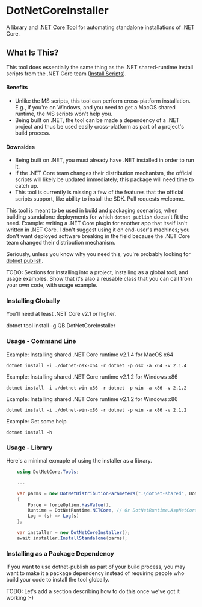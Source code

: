 ﻿# DotNetCoreInstaller

A library and [.NET Core Tool](https://github.com/natemcmaster/dotnet-tools) for automating
standalone installations of .NET Core.

## What Is This?

This tool does essentially the same thing as the .NET shared-runtime install scripts
from the .NET Core team ([Install Scripts](https://docs.microsoft.com/en-us/dotnet/core/tools/dotnet-install-script)).

#### Benefits

* Unlike the MS scripts, this tool can perform cross-platform installation.  E.g., if you're on Windows, and you need to get a MacOS shared runtime, the MS scripts won't help you.
* Being built on .NET, the tool can be made a dependency of a .NET project and thus be used easily cross-platform as part of a project's build process.

#### Downsides

* Being built on .NET, you must already have .NET installed in order to run it.
* If the .NET Core team changes their distribution mechanism, the official scripts will likely be updated immediately; this package will need time to catch up.
* This tool is currently is missing a few of the features that the official scripts support, like ability to install the SDK.  Pull requests welcome.

This tool is meant to be used in build and packaging scenarios, when building standalone
deployments for which `dotnet publish` doesn't fit the need.  Example: writing a .NET Core
plugin for another app that itself isn't written in .NET Core.  I don't suggest using it
on end-user's machines; you don't want deployed software breaking in the field because
the .NET Core team changed their distribution mechanism.

Seriously, unless you know why you need this, you're probably looking for
[dotnet publish](https://docs.microsoft.com/en-us/dotnet/core/tools/dotnet-publish).

TODO: Sections for installing into a project, installing as a global tool, and usage
examples.  Show that it's alao a reusable class that you can call from your own code, with usage example.

### Installing Globally

You'll need at least .NET Core v2.1 or higher.

dotnet tool install -g QB.DotNetCoreInstaller


### Usage - Command Line

Example: Installing shared .NET Core runtime v2.1.4 for MacOS x64
```
dotnet install -i ./dotnet-osx-x64 -r dotnet -p osx -a x64 -v 2.1.4
```


Example: Installing shared .NET Core runtime v2.1.2 for Windows x86
```
dotnet install -i ./dotnet-win-x86 -r dotnet -p win -a x86 -v 2.1.2
```

Example: Installing shared .NET Core runtime v2.1.2 for Windows x86
```
dotnet install -i ./dotnet-win-x86 -r dotnet -p win -a x86 -v 2.1.2
```

Example: Get some help
```
dotnet install -h
```


### Usage - Library

Here's a minimal exmaple of using the installer as a library.

```C#
	using DotNetCore.Tools;

	...

    var parms = new DotNetDistributionParameters(".\dotnet-shared", DotNetPlatform.Windows, DotNetArchitecture.x64, "2.1.4")
    {
        Force = forceOption.HasValue(),
        Runtime = DotNetRuntime.NETCore, // Or DotNetRuntime.AspNetCore to get ASP.Net
        Log = (s) => Log(s)
    };

    var installer = new DotNetCoreInstaller();
    await installer.InstallStandalone(parms);
```


### Installing as a Package Dependency

If you want to use dotnet-publish as part of your build process, you may want to
make it a package dependency instead of requiring people who build your code to
install the tool globally.

TODO: Let's add a section describing how to do this once we've got it working :-)

